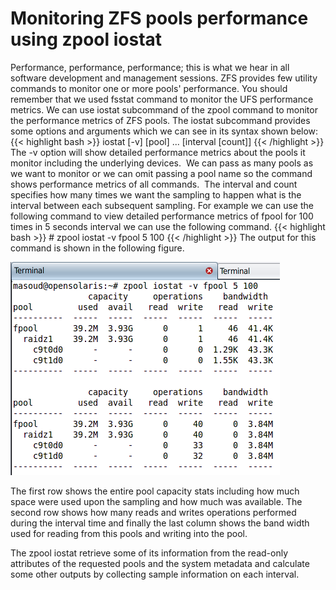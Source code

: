 # Monitoring ZFS pools performance using zpool iostat

 Performance, performance, performance; this is what we hear in all software development and management sessions. ZFS provides few utility commands to monitor one or more pools' performance. You should remember that we used fsstat command to monitor the UFS performance metrics. We can use iostat subcommand of the zpool command to monitor the performance metrics of ZFS pools. The iostat subcommand provides some options and arguments which we can see in its syntax shown below:
{{< highlight bash >}}
iostat \[-v\] \[pool\] ... \[interval \[count\]\]
{{< /highlight >}}
The -v option will show detailed performance metrics about the pools it monitor including the underlying devices.  We can pass as many pools as we want to monitor or we can omit passing a pool name so the command shows performance metrics of all commands.  The interval and count specifies how many times we want the sampling to happen what is the interval between each subsequent sampling. For example we can use the following command to view detailed performance metrics of fpool for 100 times in 5 seconds interval we can use the following command.
{{< highlight bash >}}
\# zpool iostat -v fpool 5 100
{{< /highlight >}}
The output for this command is shown in the following figure.

![](post-img/3180_02_24.png "Monitor ZFS pool performance")

The first row shows the entire pool capacity stats including how much space were used upon the sampling and how much was available. The second row shows how many reads and writes operations performed during the interval time and finally the last column shows the band width used for reading from this pools and writing into the pool.

The zpool iostat retrieve some of its information from the read-only attributes of the requested pools and the system metadata and calculate some other outputs by collecting sample information on each interval.


